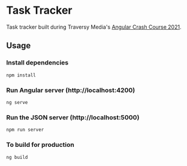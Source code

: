 <h1>Task Tracker</h1>

<p>Task tracker built during Traversy Media's <a href="https://github.com/bradtraversy/angular-crash-2021">Angular Crash Course 2021</a>.</p>

<h2>Usage</h2>

<h3>Install dependencies</h3>
<p><code>npm install</code></p>

<h3>Run Angular server (http://localhost:4200)</h3>
<p><code>ng serve</code></p>

<h3>Run the JSON server (http://localhost:5000)</h3>
<p><code>npm run server</code></p>

<h3>To build for production</h3>
<p><code>ng build</code></p>

